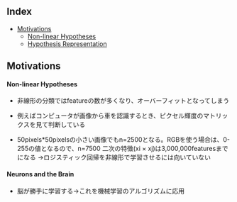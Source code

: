 ## Index

* [Motivations]()
  * [Non-linear Hypotheses]()
  * [Hypothesis Representation]()

## Motivations

#### Non-linear Hypotheses

* 非線形の分類ではfeatureの数が多くなり、オーバーフィットとなってしまう

* 例えばコンピュータが画像から車を認識するとき、ピクセル輝度のマトリックスを見て判断している

* 50pixels*50pixelsの小さい画像でもn=2500となる。RGBを使う場合は、0-255の値となるので、n=7500
二次の特徴(xi × xj)は3,000,000featuresまでになる
→ロジスティック回帰を非線形で学習させるには向いていない

#### Neurons and the Brain

* 脳が勝手に学習する→これを機械学習のアルゴリズムに応用
